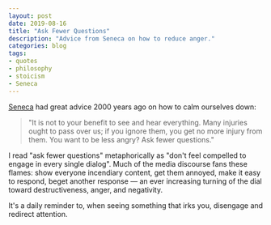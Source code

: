 ```yaml
---
layout: post
date: 2019-08-16
title: "Ask Fewer Questions"
description: "Advice from Seneca on how to reduce anger."
categories: blog
tags:
- quotes
- philosophy
- stoicism
- Seneca
---
```


[Seneca](https://en.wikipedia.org/wiki/Seneca_the_Younger "Seneca") had great advice 2000 years ago on how to calm ourselves down:

> "It is not to your benefit to see and hear everything. Many injuries ought to pass over us; if you ignore them, you get no more injury from them. You want to be less angry? Ask fewer questions."

I read "ask fewer questions" metaphorically as "don't feel compelled to engage in every single dialog". Much of the media discourse fans these flames: show everyone incendiary content, get them annoyed, make it easy to respond, beget another response — an ever increasing turning of the dial toward destructiveness, anger, and negativity.

It's a daily reminder to, when seeing something that irks you, disengage and redirect attention.
